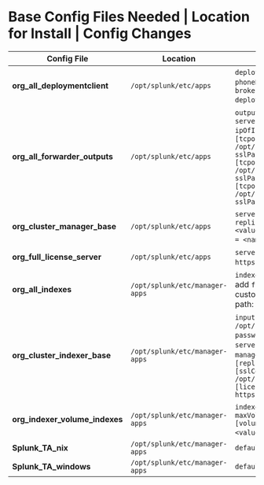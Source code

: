 # Base Config Files Needed | Location for Install | Config Changes

| Config File                   | Location                      | Config Changes |
|--------------------------------|------------------------------|----------------|
| **org_all_deploymentclient**   | `/opt/splunk/etc/apps`       | `deploymentclient.conf` (Modify: `phoneHomeIntervalInSecs`, `[target-broker:deploymentServer] targetURI = ipandport of deployment server`) |
| **org_all_forwarder_outputs**  | `/opt/splunk/etc/apps`       | `outputs.conf` (Modify: `[tcpout:primary_indexers] server = ipOfIndexer:port, ipOfIndexer2:port, ipOfIndexer3:port`)<br> `[tcpout-server://ipOfIndexer1:port] sslCertPath = /opt/splunk/etc/auth/mycerts/SSLCERT.pem, sslPassword = passwordForSSLCERT.pem`<br> `[tcpout-server://ipOfIndexer2:port] sslCertPath = /opt/splunk/etc/auth/mycerts/SSLCERT.pem, sslPassword = passwordForSSLCERT.pem`<br> `[tcpout-server://ipOfIndexer3:port] sslCertPath = /opt/splunk/etc/auth/mycerts/SSLCERT.pem, sslPassword = passwordForSSLCERT.pem` |
| **org_cluster_manager_base**   | `/opt/splunk/etc/apps`       | `server.conf` (Modify: `[clustering] mode = manager, replication_factor = <value>, search_factor = <value>, pass4SymmKey = <password>, cluster_label = <name>`) |
| **org_full_license_server**    | `/opt/splunk/etc/apps`       | `server.conf` (Modify: `[license] manager_uri: https://ipoflicensemanager:managementport`) |
| **org_all_indexes**            | `/opt/splunk/etc/manager-apps` | `indexes.conf` (Modify: Rename `homePath`, `coldPath`, add `frozenTimePeriodInSecs` to all indexes. Add custom indexes at the bottom. Define cold-to-frozen path: `coldToFrozenDir = /frozen`) |
| **org_cluster_indexer_base**   | `/opt/splunk/etc/manager-apps` | `inputs.conf` (Modify: `[SSL] serverCert = /opt/splunk/etc/auth/mycerts/SplunkServerCert.pem, password = <password>, requireClientCert = False`) <br> `server.conf` (Modify: `[clustering] mode = peer, manager_uri = ipOfClusterManager:8089`)<br> `[replication_port://9100] disabled = false`<br> `[sslConfig] sslRootCertCAPath = /opt/splunk/etc/auth/mycerts/CACertificate.pem`<br> `[license] manager_uri = https://ipOfLicenseManager:managementport` |
| **org_indexer_volume_indexes** | `/opt/splunk/etc/manager-apps` | `indexes.conf` (Modify: `[volume:hot] path = /hot, maxVolumeDataSizeMB = <value>`<br> `[volume:cold] path = /cold, maxVolumeDataSizeMB = <value>`) |
| **Splunk_TA_nix**              | `/opt/splunk/etc/manager-apps` | `defaults` |
| **Splunk_TA_windows**          | `/opt/splunk/etc/manager-apps` | `defaults` |



